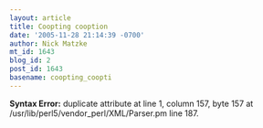 ```yaml
---
layout: article
title: Coopting cooption
date: '2005-11-28 21:14:39 -0700'
author: Nick Matzke
mt_id: 1643
blog_id: 2
post_id: 1643
basename: coopting_coopti
---
```

<p><strong>Syntax Error:</strong> 
duplicate attribute at line 1, column 157, byte 157 at /usr/lib/perl5/vendor_perl/XML/Parser.pm line 187.
</p>
